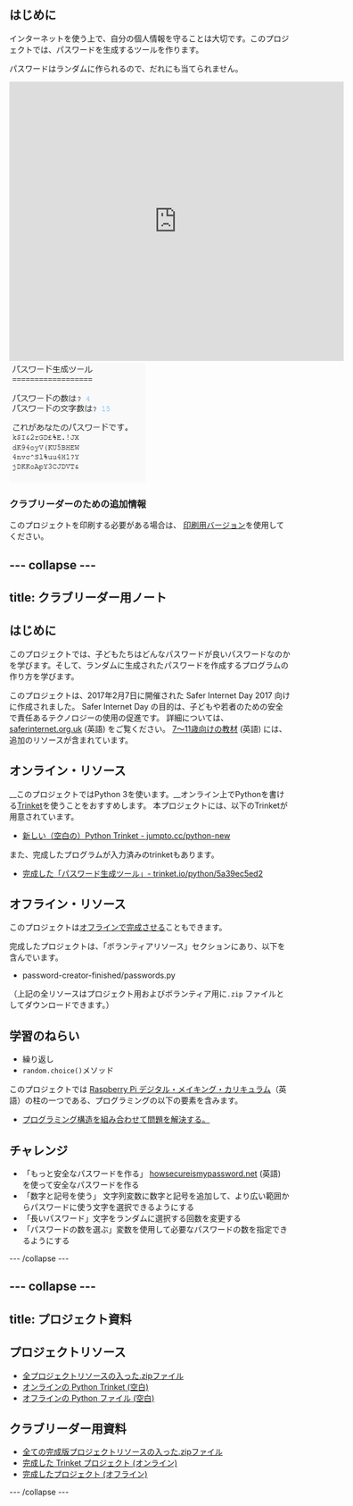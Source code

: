 ## はじめに

インターネットを使う上で、自分の個人情報を守ることは大切です。このプロジェクトでは、パスワードを生成するツールを作ります。

パスワードはランダムに作られるので、だれにも当てられません。

<div class="trinket">
  <iframe src="https://trinket.io/embed/python/5a39ec5ed2?outputOnly=true&start=result" width="600" height="500" frameborder="0" marginwidth="0" marginheight="0" allowfullscreen>
  </iframe>
  <img src="images/passwords-finished.png">
</div>

### クラブリーダーのための追加情報

このプロジェクトを印刷する必要がある場合は、 [印刷用バージョン](https://projects.raspberrypi.org/ja-JP/projects/password-generator/print)を使用してください。


--- collapse ---
---
title: クラブリーダー用ノート
---


## はじめに

このプロジェクトでは、子どもたちはどんなパスワードが良いパスワードなのかを学びます。そして、ランダムに生成されたパスワードを作成するプログラムの作り方を学びます。

このプロジェクトは、2017年2月7日に開催された Safer Internet Day 2017 向けに作成されました。 Safer Internet Day の目的は、子どもや若者のための安全で責任あるテクノロジーの使用の促進です。 詳細については、[saferinternet.org.uk](https://www.saferinternet.org.uk/) (英語) をご覧ください。 [7〜11歳向けの教材](https://d1afx9quaogywf.cloudfront.net/cdn/farfuture/_-EgL7dYtxtypvvDcNCE53bYE-OMfdH59vaJ5XPcoG4/mtime:1483547665/sites/default/files/SID2017%20Education%20Pack%20for%207-11%20year%20olds_0.zip) (英語) には、追加のリソースが含まれています。

## オンライン・リソース

__このプロジェクトではPython 3を使います。__オンライン上でPythonを書ける[Trinket](https://trinket.io/)を使うことをおすすめします。 本プロジェクトには、以下のTrinketが用意されています。

+ [新しい（空白の）Python Trinket - jumpto.cc/python-new](http://jumpto.cc/python-new)

また、完成したプログラムが入力済みのtrinketもあります。

+ [完成した「パスワード生成ツール」- trinket.io/python/5a39ec5ed2](https://trinket.io/python/5a39ec5ed2)

## オフライン・リソース
このプロジェクトは[オフラインで完成させる](https://www.codeclubprojects.org/en-GB/resources/python-working-offline/)こともできます。

完成したプロジェクトは、「ボランティアリソース」セクションにあり、以下を含んでいます。

+ password-creator-finished/passwords.py

（上記の全リソースはプロジェクト用およびボランティア用に`.zip` ファイルとしてダウンロードできます。）

## 学習のねらい
+ 繰り返し
+ `random.choice()`メソッド

このプロジェクトでは [Raspberry Pi デジタル・メイキング・カリキュラム](http://rpf.io/curriculum)（英語）の柱の一つである、プログラミングの以下の要素を含みます。

+ [プログラミング構造を組み合わせて問題を解決する。](https://www.raspberrypi.org/curriculum/programming/builder)

## チャレンジ
+ 「もっと安全なパスワードを作る」 <a href="https://howsecureismypassword.net/" target="_blank">howsecureismypassword.net</a> (英語) を使って安全なパスワードを作る
+ 「数字と記号を使う」 文字列変数に数字と記号を追加して、より広い範囲からパスワードに使う文字を選択できるようにする
+ 「長いパスワード」文字をランダムに選択する回数を変更する
+ 「パスワードの数を選ぶ」変数を使用して必要なパスワードの数を指定できるようにする

--- /collapse ---


--- collapse ---
---
title: プロジェクト資料
---
## プロジェクトリソース
* [全プロジェクトリソースの入った.zipファイル](resources/password-generator-resources.zip)
* [オンラインの Python Trinket (空白)](http://jumpto.cc/python-new)
* [オフラインの Python ファイル (空白)](resources/new-new.py)

## クラブリーダー用資料
* [全ての完成版プロジェクトリソースの入った.zipファイル](resources/password-generator-finished.zip)
* [完成した Trinket プロジェクト (オンライン)](https://trinket.io/python/5a39ec5ed2)
* [完成したプロジェクト (オフライン)](resources/password-generator-finished-passwords.py)

--- /collapse ---
